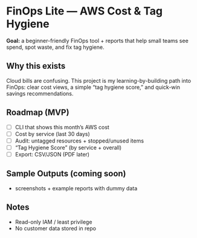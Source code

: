 # FinOps Lite — AWS Cost & Tag Hygiene

**Goal:** a beginner-friendly FinOps tool + reports that help small teams see spend, spot waste, and fix tag hygiene.

## Why this exists
Cloud bills are confusing. This project is my learning-by-building path into FinOps: clear cost views, a simple “tag hygiene score,” and quick-win savings recommendations.

## Roadmap (MVP)
- [ ] CLI that shows this month’s AWS cost
- [ ] Cost by service (last 30 days)
- [ ] Audit: untagged resources + stopped/unused items
- [ ] “Tag Hygiene Score” (by service + overall)
- [ ] Export: CSV/JSON (PDF later)

## Sample Outputs (coming soon)
- screenshots + example reports with dummy data

## Notes
- Read-only IAM / least privilege
- No customer data stored in repo
